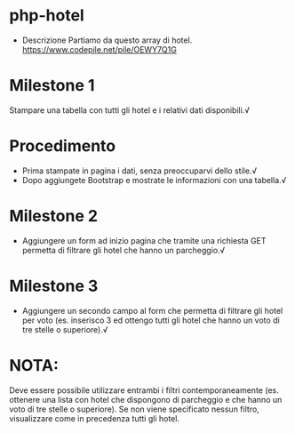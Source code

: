 # php-hotel

- Descrizione
Partiamo da questo array di hotel. https://www.codepile.net/pile/OEWY7Q1G

# Milestone 1
Stampare una tabella con tutti gli hotel e i relativi dati disponibili.√
# Procedimento
- Prima stampate in pagina i dati, senza preoccuparvi dello stile.√
- Dopo aggiungete Bootstrap e mostrate le informazioni con una tabella.√

# Milestone 2 
-  Aggiungere un form ad inizio pagina che tramite una richiesta GET permetta di filtrare gli hotel che hanno un parcheggio.√

# Milestone 3
-  Aggiungere un secondo campo al form che permetta di filtrare gli hotel per voto (es. inserisco 3 ed ottengo tutti gli hotel che hanno un voto di tre stelle o superiore).√

# NOTA:
Deve essere possibile utilizzare entrambi i filtri contemporaneamente (es. ottenere una lista con hotel che dispongono di parcheggio e che hanno un voto di tre stelle o superiore).
Se non viene specificato nessun filtro, visualizzare come in precedenza tutti gli hotel.
